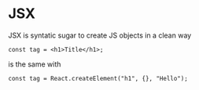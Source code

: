 # JSX

JSX is syntatic sugar to create JS objects in a clean way

```
const tag = <h1>Title</h1>;
```

is the same with

```
const tag = React.createElement("h1", {}, "Hello");
```
